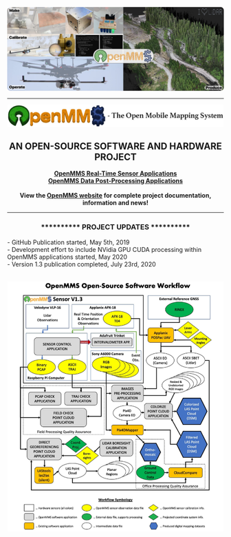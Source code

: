 <img src="./images/github_mosaic2_med.jpg">
<hr>
<p>
<img src="./images/pc_logo7.jpg">
</p>

<h2 align="center">AN OPEN-SOURCE SOFTWARE AND HARDWARE PROJECT</h2>
<p align="center">
 <b><a href="./sensor_firmware">OpenMMS Real-Time Sensor Applications</a></b><br>
 <b><a href="./post_processing">OpenMMS Data Post-Processing Applications</a></b><br><br>
 <b>View the <a href="https://www.openmms.org">OpenMMS website</a> for complete project documentation, information and news!</b><br>
</p>
<hr>
<h3 align="center">********** PROJECT UPDATES **********</h3>
<p>
 - GitHub Publication started, May 5th, 2019<br>
 - Development effort to include NVidia GPU CUDA processing within OpenMMS applications started, May 2020<br>
  - Version 1.3 publication completed, July 23rd, 2020<br>
</p>
<br>
<img src="./images/pp_workflow2.jpg">
